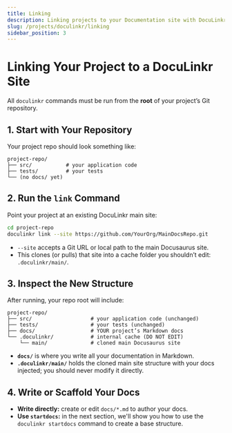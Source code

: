 ```yaml
---
title: Linking
description: Linking projects to your Documentation site with DocuLinkr
slug: /projects/doculinkr/linking
sidebar_position: 3
---
```

# Linking Your Project to a DocuLinkr Site

All `doculinkr` commands must be run from the **root** of your project’s Git repository.

## 1. Start with Your Repository

Your project repo should look something like:

```
project-repo/
├── src/           # your application code
├── tests/         # your tests
└── (no docs/ yet)
```

## 2. Run the `link` Command

Point your project at an existing DocuLinkr main site:

```bash
cd project-repo
doculinkr link --site https://github.com/YourOrg/MainDocsRepo.git
```

* `--site` accepts a Git URL or local path to the main Docusaurus site.
* This clones (or pulls) that site into a cache folder you shouldn’t edit: `.doculinkr/main/`.

## 3. Inspect the New Structure

After running, your repo root will include:

```
project-repo/
├── src/                   # your application code (unchanged)
├── tests/                 # your tests (unchanged)
├── docs/                  # YOUR project’s Markdown docs
└── .doculinkr/            # internal cache (DO NOT EDIT)
    └── main/              # cloned main Docusaurus site
```

* **`docs/`** is where you write all your documentation in Markdown.
* **`.doculinkr/main/`** holds the cloned main site structure with your docs injected; you should never modify it directly.

## 4. Write or Scaffold Your Docs

* **Write directly:** create or edit `docs/*.md` to author your docs.
* **Use `startdocs`:** in the next section, we'll show you how to use the `doculinkr startdocs` command to create a base structure.
